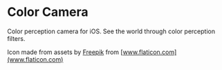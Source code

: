 # Color Camera
Color perception camera for iOS. See the world through color perception filters.

Icon made from assets by [Freepik](https://www.flaticon.com/authors/freepik) from [www.flaticon.com](www.flaticon.com)
